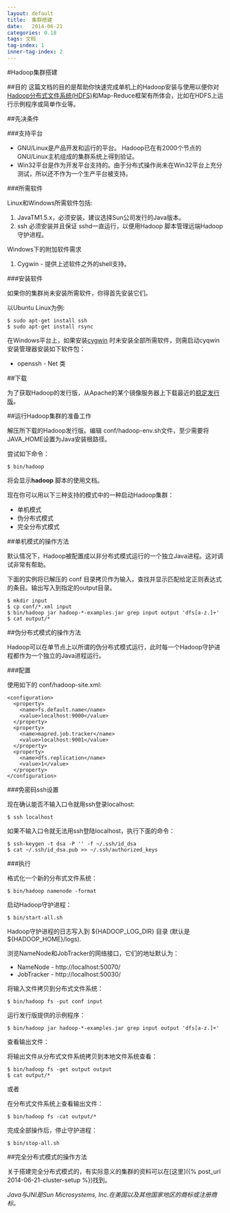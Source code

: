 ```yaml
---
layout: default
title:  集群搭建
date:   2014-06-21
categories: 0.18
tags: 文档
tag-index: 1
inner-tag-index: 2
---
```


#Hadoop集群搭建

##目的
这篇文档的目的是帮助你快速完成单机上的Hadoop安装与使用以便你对[Hadoop分布式文件系统(HDFS)]()和Map-Reduce框架有所体会，比如在HDFS上运行示例程序或简单作业等。

##先决条件

###支持平台

* GNU/Linux是产品开发和运行的平台。 Hadoop已在有2000个节点的GNU/Linux主机组成的集群系统上得到验证。
* Win32平台是作为开发平台支持的。由于分布式操作尚未在Win32平台上充分测试，所以还不作为一个生产平台被支持。

###所需软件

Linux和Windows所需软件包括:

1. JavaTM1.5.x，必须安装，建议选择Sun公司发行的Java版本。
2. ssh 必须安装并且保证 sshd一直运行，以便用Hadoop 脚本管理远端Hadoop守护进程。

Windows下的附加软件需求

1. Cygwin - 提供上述软件之外的shell支持。

###安装软件

如果你的集群尚未安装所需软件，你得首先安装它们。

以Ubuntu Linux为例:

	$ sudo apt-get install ssh 
	$ sudo apt-get install rsync

在Windows平台上，如果安装[cygwin](http://www.cygwin.com/) 时未安装全部所需软件，则需启动cyqwin安装管理器安装如下软件包：

* openssh - Net 类

##下载

为了获取Hadoop的发行版，从Apache的某个镜像服务器上下载最近的[稳定发行版](http://hadoop.apache.org/releases.html)。

##运行Hadoop集群的准备工作

解压所下载的Hadoop发行版。编辑 conf/hadoop-env.sh文件，至少需要将JAVA_HOME设置为Java安装根路径。

尝试如下命令：

	$ bin/hadoop 

将会显示**hadoop** 脚本的使用文档。

现在你可以用以下三种支持的模式中的一种启动Hadoop集群：

* 单机模式
* 伪分布式模式
* 完全分布式模式

##单机模式的操作方法

默认情况下，Hadoop被配置成以非分布式模式运行的一个独立Java进程。这对调试非常有帮助。

下面的实例将已解压的 conf 目录拷贝作为输入，查找并显示匹配给定正则表达式的条目。输出写入到指定的output目录。

	$ mkdir input 
	$ cp conf/*.xml input 
	$ bin/hadoop jar hadoop-*-examples.jar grep input output 'dfs[a-z.]+' 
	$ cat output/*

##伪分布式模式的操作方法

Hadoop可以在单节点上以所谓的伪分布式模式运行，此时每一个Hadoop守护进程都作为一个独立的Java进程运行。

###配置

使用如下的 conf/hadoop-site.xml:

	<configuration>
	  <property>
		<name>fs.default.name</name>
		<value>localhost:9000</value>
	  </property>
	  <property>
		<name>mapred.job.tracker</name>
		<value>localhost:9001</value>
	  </property>
	  <property>
		<name>dfs.replication</name>
		<value>1</value>
	  </property>
	</configuration>

###免密码ssh设置

现在确认能否不输入口令就用ssh登录localhost:

	$ ssh localhost

如果不输入口令就无法用ssh登陆localhost，执行下面的命令：

	$ ssh-keygen -t dsa -P '' -f ~/.ssh/id_dsa 
	$ cat ~/.ssh/id_dsa.pub >> ~/.ssh/authorized_keys

###执行

格式化一个新的分布式文件系统：

	$ bin/hadoop namenode -format

启动Hadoop守护进程：

	$ bin/start-all.sh

Hadoop守护进程的日志写入到 ${HADOOP_LOG_DIR} 目录 (默认是 ${HADOOP_HOME}/logs).

浏览NameNode和JobTracker的网络接口，它们的地址默认为：

* NameNode - http://localhost:50070/
* JobTracker - http://localhost:50030/

将输入文件拷贝到分布式文件系统：

	$ bin/hadoop fs -put conf input

运行发行版提供的示例程序：

	$ bin/hadoop jar hadoop-*-examples.jar grep input output 'dfs[a-z.]+'

查看输出文件：

将输出文件从分布式文件系统拷贝到本地文件系统查看：

	$ bin/hadoop fs -get output output 
	$ cat output/*

或者

在分布式文件系统上查看输出文件：

	$ bin/hadoop fs -cat output/*

完成全部操作后，停止守护进程：

	$ bin/stop-all.sh

##完全分布式模式的操作方法

关于搭建完全分布式模式的，有实际意义的集群的资料可以在[这里]({% post_url 2014-06-21-cluster-setup %})找到。

*Java与JNI是Sun Microsystems, Inc.在美国以及其他国家地区的商标或注册商标。*
